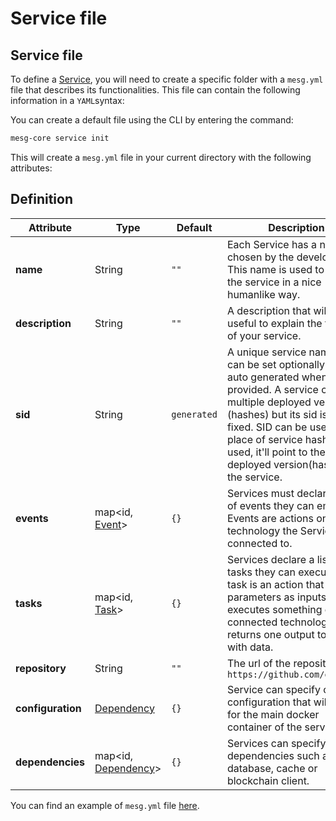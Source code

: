 # Service file

## Service file

To define a [Service](create-a-service.md), you will need to create a specific folder with a `mesg.yml` file that describes its functionalities. This file can contain the following information in a `YAML`syntax:

You can create a default file using the CLI by entering the command:

```bash
mesg-core service init
```

This will create a `mesg.yml` file in your current directory with the following attributes:

## Definition

| **Attribute** | **Type** | **Default** | **Description** |
| --- | --- | --- | --- |
| **name** | <span class="type">String</span> | `""` | Each Service has a name chosen by the developer. This name is used to identify the service in a nice humanlike way. |
| **description** | <span class="type">String</span> | `""` | A description that will be useful to explain the features of your service. |
| **sid** | <span class="type">String</span> | `generated` | A unique service name that can be set optionally. It'll be auto generated when it isn't provided. A service can have multiple deployed versions (hashes) but its sid is always fixed. SID can be used in place of service hash. When used, it'll point to the latest deployed version(hash) of the service. |
| **events** | <span class="type">map&lt;id, [Event](emit-an-event.md#event-definitions)&gt;</span> | `{}` | Services must declare a list of events they can emit. Events are actions on a technology the Service is connected to. |
| **tasks** | <span class="type">map&lt;id, [Task](listen-for-tasks.md#task-definitions)&gt;</span> | `{}` | Services declare a list of tasks they can execute. A task is an action that accepts parameters as inputs, executes something on the connected technology, and returns one output to Core, with data.
| **repository** | <span class="type">String</span> | `""` | The url of the repository eg: `https://github.com/org/repo` |
| **configuration** |  <span class="type">[Dependency](dockerize-the-service.md#add-a-configuration-and-dependencies)</span> | `{}` | Service can specify one configuration that will be use for the main docker container of the service |
| **dependencies** | <span class="type">map&lt;id, [Dependency](dockerize-the-service.html#add-a-configuration-and-dependencies)&gt;</span> | `{}` | Services can specify internal dependencies such as a database, cache or blockchain client. |

You can find an example of `mesg.yml` file [here](https://github.com/mesg-foundation/service-ethereum/blob/master/mesg.yml).



